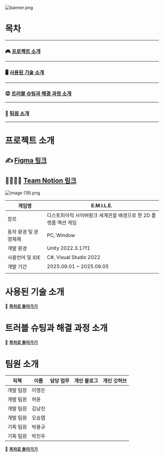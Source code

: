 ![banner.png](banner.png)

# **목차**

---

### 🎮 [프로젝트 소개](https://www.notion.so/READ-ME-md-263d0881b9c480ab84e1d07994ac9da8?pvs=21)

---

### 🖥️ [사용된 기술 소개](https://www.notion.so/READ-ME-md-263d0881b9c480ab84e1d07994ac9da8?pvs=21)

---

### 😟 [트러블 슈팅과 해결 과정 소개](https://www.notion.so/READ-ME-md-263d0881b9c480ab84e1d07994ac9da8?pvs=21)

---

### 🤝 [팀원 소개](https://www.notion.so/READ-ME-md-263d0881b9c480ab84e1d07994ac9da8?pvs=21)

---

# 프로젝트 소개

## **✍️** [Figma 링크](https://www.figma.com/board/dKdvdpFbEZ4sBSMkXWzEzS/%EC%A0%9C%EB%AA%A9-%EC%97%86%EC%9D%8C?node-id=0-1&p=f&t=fnVup5KXCERHfWW3-0)

## **👨‍👩‍👧‍👦** [Team Notion 링크](https://www.notion.so/25a2dc3ef514819ab176e7b6345b8b87?pvs=21)

![image (19).png](image_(19).png)

| **게임명** | E.M.I.L.E. |
| --- | --- |
| 장르 | 디스토피아적 사이버펑크 세계관을 배경으로 한 2D 플랫폼 액션 게임 |
| 동작 환경 및 운영체제 | PC, Window |
| 개발 환경 | Unity 2022.3.17f1 |
| 사용언어 및 IDE | C#, Visual Studio 2022 |
| 개발 기간 | 2025.09.01 ~ 2025.09.05 |
|  |  |

# 사용된 기술 소개

📜 **[목차로 돌아가기](https://www.notion.so/READ-ME-md-263d0881b9c480ab84e1d07994ac9da8?pvs=21)**

# 트러블 슈팅과 해결 과정 소개

📜 **[목차로 돌아가기](https://www.notion.so/READ-ME-md-263d0881b9c480ab84e1d07994ac9da8?pvs=21)**

# 팀원 소개

| 직책 | 이름 | 담당 업무 | 개인 블로그 | 개인 깃허브 |
| --- | --- | --- | --- | --- |
| 개발 팀장 | 이명은 |  |  |  |
| 개발 팀원 | 허윤 |  |  |  |
| 개발 팀원 | 김남진 |  |  |  |
| 개발 팀원 | 오승엽 |  |  |  |
| 기획 팀원 | 박용규 |  |  |  |
| 기획 팀원 | 박진우 |  |  |  |

📜 **[목차로 돌아가기](https://www.notion.so/READ-ME-md-263d0881b9c480ab84e1d07994ac9da8?pvs=21)**
